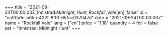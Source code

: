 +++
title = "2021-09-24T00:00:00Z_Innistrad:_Midnight_Hunt_Rockfall_Vale_[en]_false"
id = "eaff0a1e-b65a-422f-8f9f-65fac037047d"
date = "2021-09-24T00:00:00Z"
name = "Rockfall Vale"
lang = ["en"]
price = "1.18"
quantity = 4
foil = false
set = "Innistrad: Midnight Hunt"
+++
